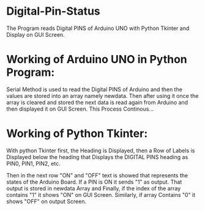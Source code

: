 # Digital-Pin-Status
The Program reads Digital PINS of Arduino UNO with Python Tkinter and Display on GUI Screen. 

# Working of Arduino UNO in Python Program:
Serial Method is used to read the Digital PINS of Arduino and then the values are stored into an array namely newdata. Then after using it once the array is cleared and stored the next data is read again from Arduino and then displayed it on GUI Screen. This Process Continous...

# Working of Python Tkinter:
With python Tkinter first, the Heading is Displayed, then a Row of Labels is Displayed below the heading that Displays the DIGITAL PINS heading as PIN0, PIN1, PIN2, etc.

Then in the next row "ON" and "OFF" text is showed that represents the states of the Arduino Board. If a PIN is ON it sends "1" as output. That output is stored in newdata Array and Finally, if the index of the array contains "1" it shows "ON" on GUI Screen. Similarly, if array Contains "0" it shows "OFF" on output Screen.
